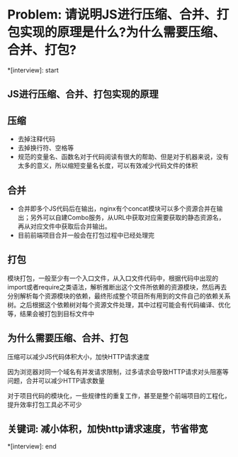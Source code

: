# Problem: 请说明JS进行压缩、合并、打包实现的原理是什么?为什么需要压缩、合并、打包?

*[interview]: start
## JS进行压缩、合并、打包实现的原理
## 压缩
- 去掉注释代码
- 去掉换行符、空格等
- 规范的变量名、函数名对于代码阅读有很大的帮助、但是对于机器来说，没有太多的意义，所以缩短变量名长度，可以有效减少代码文件的体积

## 合并
- 合并即多个JS代码后在输出，nginx有个concat模块可以多个资源合并在输出；另外可以自建Combo服务，从URL中获取对应需要获取的静态资源名，再从对应文件中获取后合并输出。
- 目前前端项目合并一般会在打包过程中已经处理完

## 打包
模块打包，一般至少有一个入口文件，从入口文件代码中，根据代码中出现的import或者require之类语法，解析推断出这个文件所依赖的资源模块，然后再去分别解析每个资源模块的依赖，最终形成整个项目所有用到的文件自己的依赖关系树。之后根据这个依赖树对每个资源文件处理，其中过程可能会有代码编译、优化等，结果会被打包到目标文件中

## 为什么需要压缩、合并、打包
压缩可以减少JS代码体积大小，加快HTTP请求速度

因为浏览器对同一个域名有并发请求限制，过多请求会导致HTTP请求对头阻塞等问题，合并可以减少HTTP请求数量

对于项目代码的模块化，一些规律性的重复工作，甚至是整个前端项目的工程化，提升效率打包工具必不可少

## 关键词: 减小体积，加快http请求速度，节省带宽
*[interview]: end
